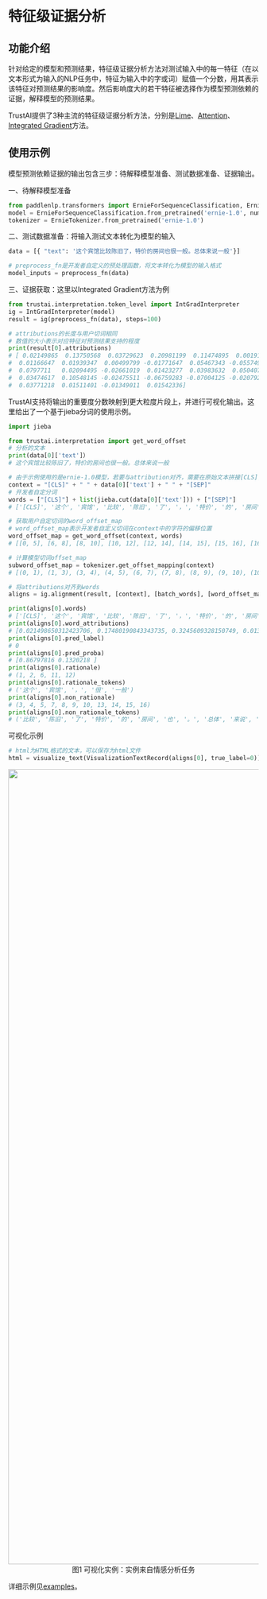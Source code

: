# 特征级证据分析

## 功能介绍
针对给定的模型和预测结果，特征级证据分析方法对测试输入中的每一特征（在以文本形式为输入的NLP任务中，特征为输入中的字或词）赋值一个分数，用其表示该特征对预测结果的影响度。然后影响度大的若干特征被选择作为模型预测依赖的证据，解释模型的预测结果。

TrustAI提供了3种主流的特征级证据分析方法，分别是[Lime](https://arxiv.org/abs/1602.04938)、[Attention](https://arxiv.org/pdf/1902.10186.pdf)、[Integrated Gradient](https://arxiv.org/abs/1703.01365)方法。

## 使用示例
模型预测依赖证据的输出包含三步：待解释模型准备、测试数据准备、证据输出。

一、待解释模型准备
```python
from paddlenlp.transformers import ErnieForSequenceClassification, ErnieTokenizer
model = ErnieForSequenceClassification.from_pretrained('ernie-1.0', num_classes=2)
tokenizer = ErnieTokenizer.from_pretrained('ernie-1.0')
```

二、测试数据准备：将输入测试文本转化为模型的输入
```python
data = [{ "text": '这个宾馆比较陈旧了，特价的房间也很一般。总体来说一般'}]

# preprocess_fn是开发者自定义的预处理函数，将文本转化为模型的输入格式
model_inputs = preprocess_fn(data)
```

三、证据获取：这里以Integrated Gradient方法为例
```python
from trustai.interpretation.token_level import IntGradInterpreter
ig = IntGradInterpreter(model)
result = ig(preprocess_fn(data), steps=100)

# attributions的长度与用户切词相同
# 数值的大小表示对应特征对预测结果支持的程度
print(result[0].attributions)
# [ 0.02149865  0.13750568  0.03729623  0.20981199  0.11474895  0.00191162
#  0.01166647  0.01939347  0.00499799 -0.01771647  0.05467343 -0.05574901
#  0.0797711   0.02094495 -0.02661019  0.01423277  0.03983632  0.05040766
#  0.03474617  0.10548145 -0.02475511 -0.06759283 -0.07004125 -0.0207927
#  0.03771218  0.01511401 -0.01349011  0.01542336]
```


TrustAI支持将输出的重要度分数映射到更大粒度片段上，并进行可视化输出。这里给出了一个基于jieba分词的使用示例。

```python
import jieba

from trustai.interpretation import get_word_offset
# 分析的文本
print(data[0]['text']）
# 这个宾馆比较陈旧了，特价的房间也很一般。总体来说一般

# 由于示例使用的是ernie-1.0模型，若要与attribution对齐，需要在原始文本拼接[CLS], [SEP]
context = "[CLS]" + " " + data[0]['text'] + " " + "[SEP]"
# 开发者自定分词
words = ["[CLS]"] + list(jieba.cut(data[0]['text'])) + ["[SEP]"]
# ['[CLS]', '这个', '宾馆', '比较', '陈旧', '了', '，', '特价', '的', '房间', '也', '很', '一般', '。', '总体', '来说', '一般', '[SEP]']

# 获取用户自定切词的word_offset_map
# word_offset_map表示开发者自定义切词在context中的字符的偏移位置
word_offset_map = get_word_offset(context, words)
# [[0, 5], [6, 8], [8, 10], [10, 12], [12, 14], [14, 15], [15, 16], [16, 18], [18, 19], [19, 21], [21, 22], [22, 23], [23, 25], [25, 26], [26, 28], [28, 30], [30, 32], [33, 38]]

# 计算模型切词offset_map
subword_offset_map = tokenizer.get_offset_mapping(context)
# [(0, 1), (1, 3), (3, 4), (4, 5), (6, 7), (7, 8), (8, 9), (9, 10), (10, 11), (11, 12), (12, 13), (13, 14), (14, 15), (15, 16), (16, 17), (17, 18), (18, 19), (19, 20), (20, 21), (21, 22), (22, 23), (23, 24), (24, 25), (25, 26), (26, 27), (27, 28), (28, 29), (29, 30), (30, 31), (31, 32), (33, 34), (34, 37), (37, 38)]

# 将attributions对齐到words
aligns = ig.alignment(result, [context], [batch_words], [word_offset_map], [subword_offset_map], special_tokens=["[CLS]", '[SEP]'])

print(aligns[0].words)
# ['[CLS]', '这个', '宾馆', '比较', '陈旧', '了', '，', '特价', '的', '房间', '也', '很', '一般', '。', '总体', '来说', '一般', '[SEP]']
print(aligns[0].word_attributions)
# [0.021498650312423706, 0.17480190843343735, 0.3245609328150749, 0.013578088022768497, 0.02439146302640438, -0.01771647110581398, 0.05467343330383301, 0.024022094905376434, 0.020944949239492416, -0.012377424165606499, 0.03983632102608681, 0.05040765926241875, 0.14022761583328247, -0.024755112826824188, -0.13763408362865448, 0.01691947504878044, 0.001623895950615406, 0.015423357486724854]
print(aligns[0].pred_label)
# 0
print(aligns[0].pred_proba)
# [0.86797816 0.1320218 ]
print(aligns[0].rationale)
# (1, 2, 6, 11, 12)
print(aligns[0].rationale_tokens)
# ('这个', '宾馆', '，', '很', '一般')
print(aligns[0].non_rationale)
# (3, 4, 5, 7, 8, 9, 10, 13, 14, 15, 16)
print(aligns[0].non_rationale_tokens)
# ('比较', '陈旧', '了', '特价', '的', '房间', '也', '。', '总体', '来说', '一般')

```

可视化示例
```python
# html为HTML格式的文本，可以保存为html文件
html = visualize_text(VisualizationTextRecord(aligns[0], true_label=0))
```
<p align="center">
<img align="center" src="../../../imgs/visual2.png", width=1600><br>
图1 可视化实例：实例来自情感分析任务
</p>

详细示例见[examples](../../../examples/interpretation/token_level)。
